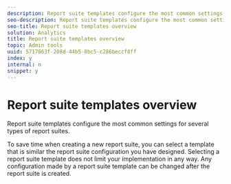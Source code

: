 ```yaml
---
description: Report suite templates configure the most common settings for several types of report suites.
seo-description: Report suite templates configure the most common settings for several types of report suites.
seo-title: Report suite templates overview
solution: Analytics
title: Report suite templates overview
topic: Admin tools
uuid: 5717863f-208d-44b5-8bc5-c286beccf8ff
index: y
internal: n
snippet: y
---
```


# Report suite templates overview

Report suite templates configure the most common settings for several types of report suites.

To save time when creating a new report suite, you can select a template that is similar the report suite configuration you have designed. Selecting a report suite template does not limit your implementation in any way. Any configuration made by a report suite template can be changed after the report suite is created.

